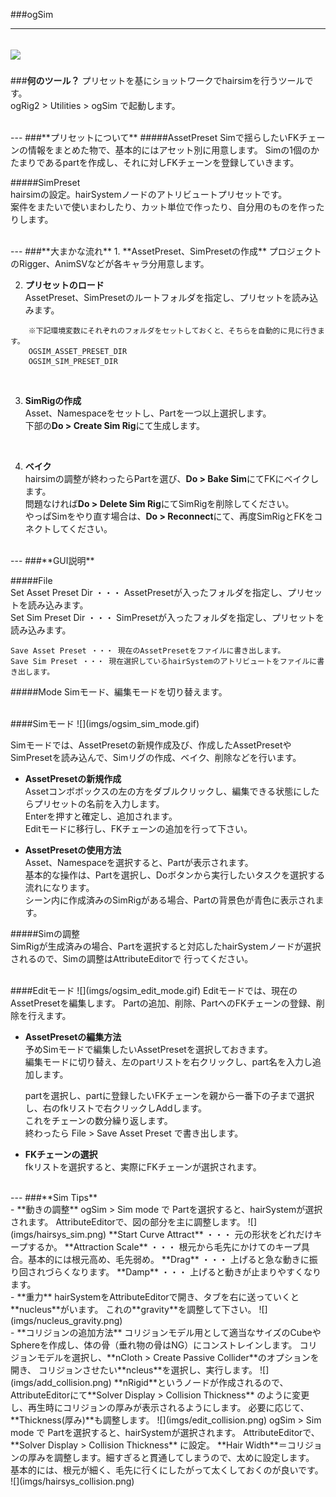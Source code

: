 ###ogSim

---
![](imgs/ogsim1.png)
---
###**何のツール？**
プリセットを基にショットワークでhairsimを行うツールです。  
ogRig2 > Utilities > ogSim で起動します。  

<br>
---
###**プリセットについて**
#####AssetPreset  
    Simで揺らしたいFKチェーンの情報をまとめた物で、基本的にはアセット別に用意します。  
    Simの1個のかたまりであるpartを作成し、それに対しFKチェーンを登録していきます。  

#####SimPreset  
    hairsimの設定。hairSystemノードのアトリビュートプリセットです。  
    案件をまたいで使いまわしたり、カット単位で作ったり、自分用のものを作ったりします。  

<br>
---
###**大まかな流れ**
1. **AssetPreset、SimPresetの作成**  
プロジェクトのRigger、AnimSVなどが各キャラ分用意します。
<br>

2. **プリセットのロード**  
AssetPreset、SimPresetのルートフォルダを指定し、プリセットを読み込みます。  

```
    ※下記環境変数にそれぞれのフォルダをセットしておくと、そちらを自動的に見に行きます。  
    OGSIM_ASSET_PRESET_DIR  
    OGSIM_SIM_PRESET_DIR  
```
<br>

3. **SimRigの作成**  
Asset、Namespaceをセットし、Partを一つ以上選択します。  
下部の**Do > Create Sim Rig**にて生成します。  
<br>

4. **ベイク**  
hairsimの調整が終わったらPartを選び、**Do > Bake Sim**にてFKにベイクします。  
問題なければ**Do > Delete Sim Rig**にてSimRigを削除してください。  
やっぱSimをやり直す場合は、**Do > Reconnect**にて、再度SimRigとFKをコネクトしてください。  

<br>
---
###**GUI説明**

#####File  
    Set Asset Preset Dir ・・・ AssetPresetが入ったフォルダを指定し、プリセットを読み込みます。  
    Set Sim Preset Dir ・・・ SimPresetが入ったフォルダを指定し、プリセットを読み込みます。  

    Save Asset Preset ・・・ 現在のAssetPresetをファイルに書き出します。  
    Save Sim Preset ・・・ 現在選択しているhairSystemのアトリビュートをファイルに書き出します。  

#####Mode
    Simモード、編集モードを切り替えます。  

<br>
####Simモード  
![](imgs/ogsim_sim_mode.gif)

   Simモードでは、AssetPresetの新規作成及び、作成したAssetPresetやSimPresetを読み込んで、Simリグの作成、ベイク、削除などを行います。  

  - **AssetPresetの新規作成**  
    Assetコンボボックスの左の方をダブルクリックし、編集できる状態にしたらプリセットの名前を入力します。  
    Enterを押すと確定し、追加されます。  
    Editモードに移行し、FKチェーンの追加を行って下さい。

  - **AssetPresetの使用方法**  
    Asset、Namespaceを選択すると、Partが表示されます。  
    基本的な操作は、Partを選択し、Doボタンから実行したいタスクを選択する流れになります。  
    シーン内に作成済みのSimRigがある場合、Partの背景色が青色に表示されます。  

#####Simの調整  
    SimRigが生成済みの場合、Partを選択すると対応したhairSystemノードが選択されるので、Simの調整はAttributeEditorで
    行ってください。


<br>
####Editモード  
![](imgs/ogsim_edit_mode.gif)
  Editモードでは、現在のAssetPresetを編集します。  
  Partの追加、削除、PartへのFKチェーンの登録、削除を行えます。  

  - **AssetPresetの編集方法**  
    予めSimモードで編集したいAssetPresetを選択しておきます。  
    編集モードに切り替え、左のpartリストを右クリックし、part名を入力し追加します。  

    partを選択し、partに登録したいFKチェーンを親から一番下の子まで選択し、右のfkリストで右クリックしAddします。  
    これをチェーンの数分繰り返します。  
    終わったら File > Save Asset Preset で書き出します。  

  - **FKチェーンの選択**  
    fkリストを選択すると、実際にFKチェーンが選択されます。  

<br>
---
###**Sim Tips**

<br>
  - **動きの調整**  
    ogSim > Sim mode で Partを選択すると、hairSystemが選択されます。  
    AttributeEditorで、図の部分を主に調整します。  
![](imgs/hairsys_sim.png)  
    **Start Curve Attract** ・・・ 元の形状をどれだけキープするか。  
    **Attraction Scale** ・・・ 根元から毛先にかけてのキープ具合。基本的には根元高め、毛先弱め。  
    **Drag** ・・・ 上げると急な動きに振り回されづらくなります。  
    **Damp** ・・・ 上げると動きが止まりやすくなります。  

<br>
  - **重力**  
    hairSystemをAttributeEditorで開き、タブを右に送っていくと**nucleus**がいます。  
    これの**gravity**を調整して下さい。  
![](imgs/nucleus_gravity.png)  

<br>
  - **コリジョンの追加方法**  
    コリジョンモデル用として適当なサイズのCubeやSphereを作成し、体の骨（垂れ物の骨はNG）にコンストレインします。
    コリジョンモデルを選択し、**nCloth > Create Passive Collider**のオプションを開き、
    コリジョンさせたい**ncleus**を選択し、実行します。  
![](imgs/add_collision.png)  
    **nRigid**というノードが作成されるので、AttributeEditorにて**Solver Display > Collision Thickness**
    のように変更し、再生時にコリジョンの厚みが表示されるようにします。  
    必要に応じて、**Thickness(厚み)**も調整します。  
![](imgs/edit_collision.png)  
    ogSim > Sim mode で Partを選択すると、hairSystemが選択されます。  
    AttributeEditorで、**Solver Display > Collision Thickness** に設定。  
    **Hair Width**＝コリジョンの厚みを調整します。細すぎると貫通してしまうので、太めに設定します。  
    基本的には、根元が細く、毛先に行くにしたがって太くしておくのが良いです。  
![](imgs/hairsys_collision.png)  
